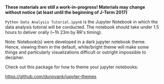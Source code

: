**These materials are still a work-in-progress! Materials may change without notice (at least until the beginning of J-Term 2017)**

`Python Data Analysis Tutorial.ipynb` is the Jupyter Notebook in which the data analysis tutorial will be conducted. The notebook should take under 1.5 hours to deliver orally (~1h 23m by RR's timing).

Note: Notebook(s) were developed in a dark jupyter notebook theme. Hence, viewing them in the default, white/bright theme will make some things and particularly visualizations difficult or outright impossible to decipher.

Check out this package for how to theme your jupyter notebooks:

https://github.com/dunovank/jupyter-themes
